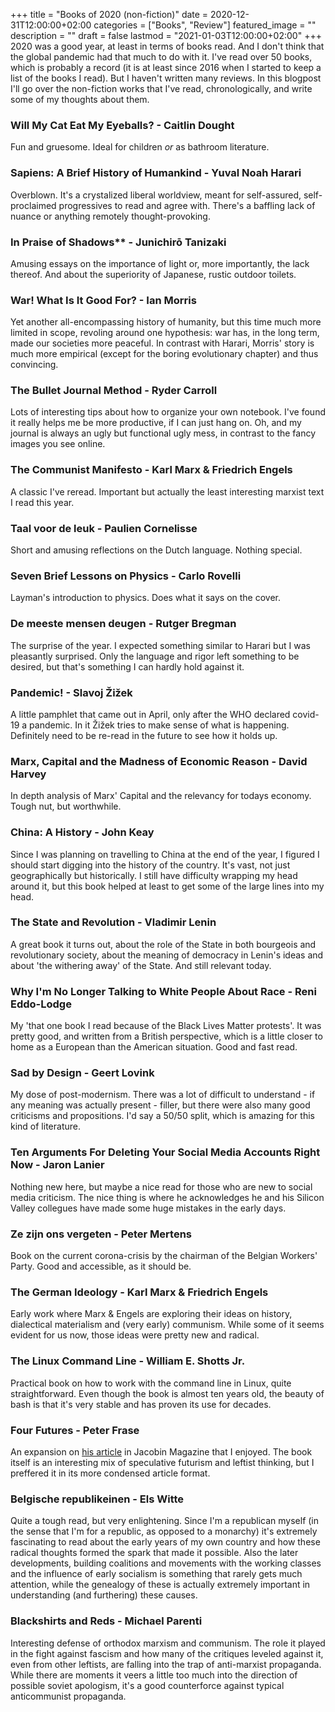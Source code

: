 +++
title =  "Books of 2020 (non-fiction)"
date = 2020-12-31T12:00:00+02:00
categories = ["Books", "Review"]
featured_image = ""
description = ""
draft = false
lastmod = "2021-01-03T12:00:00+02:00"
+++
2020 was a good year, at least in terms of books read. And I don't think that the global pandemic had that much to do with it. I've read over 50 books, which is probably a record (it is at least since 2016 when I started to keep a list of the books I read). But I haven't written many reviews. In this blogpost I'll go over the non-fiction works that I've read, chronologically, and write some of my thoughts about them.
<!--more-->

### Will My Cat Eat My Eyeballs? - Caitlin Dought
Fun and gruesome. Ideal for children *or* as bathroom literature. 

### Sapiens: A Brief History of Humankind - Yuval Noah Harari
Overblown. It's a crystalized liberal worldview, meant for self-assured, self-proclaimed progressives to read and agree with. There's a baffling lack of nuance or anything remotely thought-provoking. 

### In Praise of Shadows** - Junichirō Tanizaki
Amusing essays on the importance of light or, more importantly, the lack thereof. And about the superiority of Japanese, rustic outdoor toilets.

### War! What Is It Good For? - Ian Morris
Yet another all-encompassing history of humanity, but this time much more limited in scope, revoling around one hypothesis: war has, in the long term, made our societies more peaceful. In contrast with Harari, Morris' story is much more empirical (except for the boring evolutionary chapter) and thus convincing.

### The Bullet Journal Method - Ryder Carroll
Lots of interesting tips about how to organize your own notebook. I've found it really helps me be more productive, if I can just hang on. Oh, and my journal is always an ugly but functional ugly mess, in contrast to the fancy images you see online.

### The Communist Manifesto - Karl Marx & Friedrich Engels
A classic I've reread. Important but actually the least interesting marxist text I read this year.

### Taal voor de leuk - Paulien Cornelisse
Short and amusing reflections on the Dutch language. Nothing special.

### Seven Brief Lessons on Physics - Carlo Rovelli
Layman's introduction to physics. Does what it says on the cover.

### De meeste mensen deugen - Rutger Bregman
The surprise of the year. I expected something similar to Harari but I was pleasantly surprised. Only the language and rigor left something to be desired, but that's something I can hardly hold against it.

### Pandemic! - Slavoj Žižek
A little pamphlet that came out in April, only after the WHO declared covid-19 a pandemic. In it Žižek tries to make sense of what is happening. Definitely need to be re-read in the future to see how it holds up.

### Marx, Capital and the Madness of Economic Reason - David Harvey
In depth analysis of Marx' Capital and the relevancy for todays economy. Tough nut, but worthwhile.

### China: A History - John Keay
Since I was planning on travelling to China at the end of the year, I figured I should start digging into the history of the country. It's vast, not just geographically but historically. I still have difficulty wrapping my head around it, but this book helped at least to get some of the large lines into my head.

### The State and Revolution - Vladimir Lenin
A great book it turns out, about the role of the State in both bourgeois and revolutionary society, about the meaning of democracy in Lenin's ideas and about 'the withering away' of the State. And still relevant today.

### Why I'm No Longer Talking to White People About Race - Reni Eddo-Lodge
My 'that one book I read because of the Black Lives Matter protests'. It was pretty good, and written from a British perspective, which is a little closer to home as a European than the American situation. Good and fast read.

### Sad by Design - Geert Lovink
My dose of post-modernism. There was a lot of difficult to understand - if any meaning was actually present - filler, but there were also many good criticisms and propositions. I'd say a 50/50 split, which is amazing for this kind of literature.

### Ten Arguments For Deleting Your Social Media Accounts Right Now - Jaron Lanier
Nothing new here, but maybe a nice read for those who are new to social media criticism. The nice thing is where he acknowledges he and his Silicon Valley collegues have made some huge mistakes in the early days.

### Ze zijn ons vergeten - Peter Mertens
Book on the current corona-crisis by the chairman of the Belgian Workers' Party. Good and accessible, as it should be.

### The German Ideology - Karl Marx & Friedrich Engels
Early work where Marx & Engels are exploring their ideas on history, dialectical materialism and (very early) communism. While some of it seems evident for us now, those ideas were pretty new and radical.

### The Linux Command Line - William E. Shotts Jr.
Practical book on how to work with the command line in Linux, quite straightforward. Even though the book is almost ten years old, the beauty of bash is that it's very stable and has proven its use for decades.

### Four Futures - Peter Frase
An expansion on [his article](https://www.jacobinmag.com/2011/12/four-futures/) in Jacobin Magazine that I enjoyed. The book itself is an interesting mix of speculative futurism and leftist thinking, but I preffered it in its more condensed article format.

### Belgische republikeinen - Els Witte
Quite a tough read, but very enlightening. Since I'm a republican myself (in the sense that I'm for a republic, as opposed to a monarchy) it's extremely fascinating to read about the early years of my own country and how these radical thoughts formed the spark that made it possible. Also the later developments, building coalitions and movements with the working classes and the influence of early socialism is something that rarely gets much attention, while the genealogy of these is actually extremely important in understanding (and furthering) these causes.

### Blackshirts and Reds - Michael Parenti
Interesting defense of orthodox marxism and communism. The role it played in the fight against fascism and how many of the critiques leveled against it, even from other leftists, are falling into the trap of anti-marxist propaganda. While there are moments it veers a little too much into the direction of possible soviet apologism, it's a good counterforce against typical anticommunist propaganda.